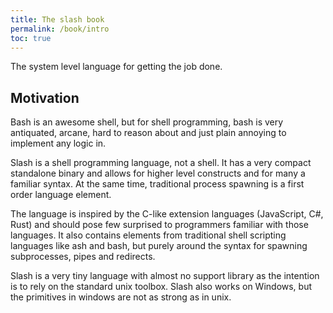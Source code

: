 ```yaml
---
title: The slash book
permalink: /book/intro
toc: true
---
```

The system level language for getting the job done.
## Motivation
Bash is an awesome shell, but for shell programming, bash is
very antiquated, arcane, hard to reason about and just plain
annoying to implement any logic in.

Slash is a shell programming language, not a shell. It has a
very compact standalone binary and allows for higher level constructs
and for many a familiar syntax. At the same time, traditional
process spawning is a first order language element.

The language is inspired by the C-like extension languages
(JavaScript, C#, Rust) and should pose few surprised to programmers
familiar with those languages. It also contains elements from
traditional shell scripting languages like ash and bash, but
purely around the syntax for spawning subprocesses, pipes and
redirects.

Slash is a very tiny language with almost no support library as
the intention is to rely on the standard unix toolbox. Slash also
works on Windows, but the primitives in windows are not as strong as
in unix.
